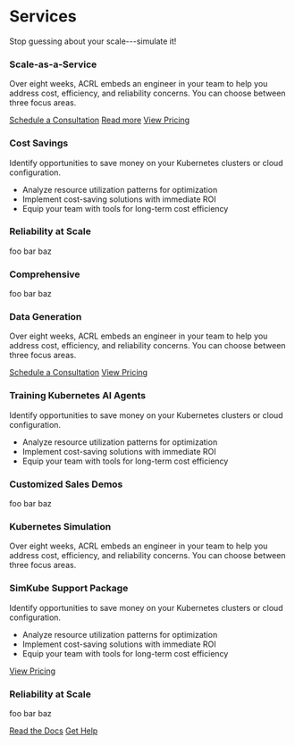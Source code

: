 # Services
Stop guessing about your scale---simulate it!

<div class="subsection">
  <h3>Scale-as-a-Service</h3>

  <p>Over eight weeks, ACRL embeds an engineer in your team to help you address cost, efficiency, and reliability concerns.
  You can choose between three focus areas.</p>

  <div class="buttons">
    <a href="/contact">Schedule a Consultation</a>
    <a href="/saas" class="secondary">Read more</a>
    <a href="/pricing" class="secondary">View Pricing</a>
  </div>

  <div class="flex">
    <div class="subsection">
      <h3>Cost Savings</h3>
      <p>Identify opportunities to save money on your Kubernetes clusters or cloud configuration.</p>
      <ul>
        <li>Analyze resource utilization patterns for optimization</li>
        <li>Implement cost-saving solutions with immediate ROI</li>
        <li>Equip your team with tools for long-term cost efficiency</li>
      </ul>
    </div>
    <div class="subsection">
      <h3>Reliability at Scale</h3>
      <p>foo bar baz</p>
    </div>
    <div class="subsection">
      <h3>Comprehensive</h3>
      <p>foo bar baz</p>
    </div>
  </div>
</div>

<div class="subsection">
  <h3>Data Generation</h3>

  <p>Over eight weeks, ACRL embeds an engineer in your team to help you address cost, efficiency, and reliability concerns.
  You can choose between three focus areas.</p>

  <div class="buttons">
    <a href="/contact">Schedule a Consultation</a>
    <a href="/pricing" class="secondary">View Pricing</a>
  </div>

  <div class="flex">
    <div class="subsection">
      <h3>Training Kubernetes AI Agents</h3>
      <p>Identify opportunities to save money on your Kubernetes clusters or cloud configuration.</p>
      <ul>
        <li>Analyze resource utilization patterns for optimization</li>
        <li>Implement cost-saving solutions with immediate ROI</li>
        <li>Equip your team with tools for long-term cost efficiency</li>
      </ul>
    </div>
    <div class="subsection">
      <h3>Customized Sales Demos</h3>
      <p>foo bar baz</p>
    </div>
  </div>
</div>

<div class="subsection">
  <h3>Kubernetes Simulation</h3>

  <p>Over eight weeks, ACRL embeds an engineer in your team to help you address cost, efficiency, and reliability concerns.
  You can choose between three focus areas.</p>

  <div class="flex">
    <div class="subsection">
      <h3>SimKube Support Package</h3>
      <p>Identify opportunities to save money on your Kubernetes clusters or cloud configuration.</p>
      <ul>
        <li>Analyze resource utilization patterns for optimization</li>
        <li>Implement cost-saving solutions with immediate ROI</li>
        <li>Equip your team with tools for long-term cost efficiency</li>
      </ul>
      <div class="buttons">
        <a href="/pricing">View Pricing</a>
      </div>
    </div>
    <div class="subsection">
      <h3>Reliability at Scale</h3>
      <p>foo bar baz</p>
      <div class="buttons">
        <a href="/pricing" class="external">Read the Docs</a>
        <a href="/pricing" class="external secondary">Get Help</a>
      </div>
    </div>
  </div>
</div>
